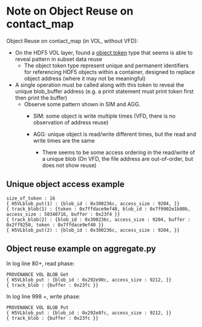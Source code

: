 # Note on Object Reuse on contact_map
Object Reuse on contact_map (in VOL, without VFD): 
* On the HDF5 VOL layer, found a [object token](https://forum.hdfgroup.org/t/hdf5-1-12-0-beta-release-is-available-for-testing/6637) type that seems is able to reveal pattern in subset data reuse
    * The object token type represent unique and permanent identifiers for referencing HDF5 objects within a container, designed to replace object address (where it may not be meaningful)
* A single operation must be called along with this token to reveal the unique blob_buffer address (e.g. a print statement must print token first then print the buffer)
    * Observe some pattern shown in SIM and AGG.
        * SIM: some object is write multiple times (VFD, there is no observation of address reuse)

        * AGG: unique object is read/write different times, but the read and write times are the same
            * There seems to be some access ordering in the read/write of a unique blob (On VFD, the file address are out-of-order, but does not show reuse)

## Unique object access example
```
size_of_token : 16
{ H5VLblob_put(1) : {blob_id : 0x300236c, access_size : 9204, }}
{ track_blob(1) : {token : 0x7ffdace9ef40, blob_id : 0x7f9902e1b80b, access_size : 50340716, buffer : 0x23f4 }}
{ track_blob(2) : {blob_id : 0x300236c, access_size : 9204, buffer : 0x2ff9250, token : 0x7ffdace9ef40 }}
{ H5VLblob_put(2) : {blob_id : 0x300236c, access_size : 9204, }}
```

## Object reuse example on aggregate.py
In log line 80+, read phase:
```
PROVENANCE VOL BLOB Get
{ H5VLblob_put : {blob_id : 0x292e90c, access_size : 9212, }}
{ track_blob : {buffer : 0x23fc }}
```
In log line 998 +, write phase:
```
PROVENANCE VOL BLOB Put
{ H5VLblob_put : {blob_id : 0x292e8fc, access_size : 9212, }}
{ track_blob : {buffer : 0x23fc }}
```




